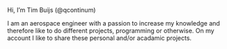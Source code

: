 Hi, I’m Tim Buijs (@qcontinum)

I am an aerospace engineer with a passion to increase my knowledge and therefore like to do different projects, programming or otherwise. 
On my account I like to share these personal and/or acadamic projects.
